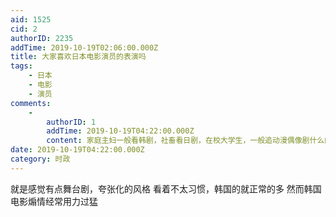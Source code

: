 ```yaml
---
aid: 1525
cid: 2
authorID: 2235
addTime: 2019-10-19T02:06:00.000Z
title: 大家喜欢日本电影演员的表演吗
tags:
    - 日本
    - 电影
    - 演员
comments:
    -
        authorID: 1
        addTime: 2019-10-19T04:22:00.000Z
        content: 家庭主妇一般看韩剧，社畜看日剧，在校大学生，一般追动漫偶像剧什么的……
date: 2019-10-19T04:22:00.000Z
category: 时政
---
```


就是感觉有点舞台剧，夸张化的风格 看着不太习惯，韩国的就正常的多 然而韩国电影煽情经常用力过猛
